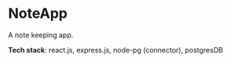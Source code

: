 # NoteApp

A note keeping app.

<b>Tech stack</b>: react.js, express.js, node-pg (connector), postgresDB